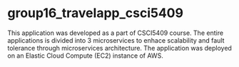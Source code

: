 # group16_travelapp_csci5409

This application was developed as a part of CSCI5409 course. The entire applications is divided into 3 microservices to enhace scalability and fault tolerance through microservices architecture. The application was deployed on an Elastic Cloud Compute (EC2) instance of AWS.

